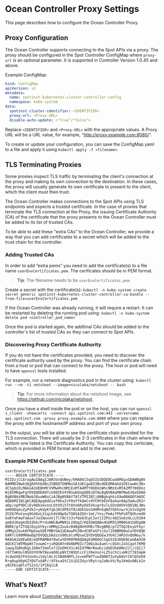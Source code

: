 # Ocean Controller Proxy Settings

This page describes how to configure the Ocean Controller Proxy.

## Proxy Configuration

The Ocean Controller supports connecting to the Spot APIs via a proxy. The proxy should be configured in the Spot Controller ConfigMap where `proxy-url` is an optional parameter. It is supported in Controller Version 1.0.45 and above.

Example ConfigMap:

```yaml
kind: ConfigMap
apiVersion: v1
metadata:
  name: spotinst-kubernetes-cluster-controller-config
  namespace: kube-system
data:
  spotinst.cluster-identifier: <IDENTIFIER>
  proxy-url: <Proxy-URL>
  disable-auto-update: <"true"/"false">
```

Replace `<IDENTIFIER>` and `<Proxy-URL>` with the appropriate values.
A Proxy URL will be a URL value, for example, "http://proxy.example.com:8080/".

To create or update your configuration, you can save the ConfigMap yaml to a file and apply it using `kubectl apply -f <filename>`.

## TLS Terminating Proxies

Some proxies inspect TLS traffic by terminating the client's connection at the proxy and making its own connection to the destination. In these cases, the proxy will usually generate its own certificate to present to the client, which the client must then trust.

The Ocean Controller makes connections to the Spot APIs using TLS endpoints and expects a trusted certificate. In the case of proxies that terminate the TLS connection at the Proxy, the issuing Certificate Authority (CA) of the certificate that the proxy presents to the Ocean Controller must be added to its list of trusted CAs.

To be able to add these "extra CAs" to the Ocean Controller, we provide a way that you can add certificates to a secret which will be added to the trust chain for the controller.

### Adding Trusted CAs

In order to add “extra pems” you need to add the certificate(s) to a file name `userEnvCertificates.pem`. The cerificates should be in PEM format.

> **Tip**: The filename needs to be `userEnvCertificates.pem`.

Create a secret with the certificate(s): `kubectl -n kube-system create secret generic spotinst-kubernetes-cluster-controller-ca-bundle --from-file=userEnvCertificates.pem`

If the Ocean Controller was already running, it will require a restart. It can be restarted by deleting the running pod using: `kubectl -n kube-system delete pod <controller_pod_name>`

Once the pod is started again, the additinal CAs should be added to the controller's list of trusted CAs so they can connect to Spot APIs.

### Discovering Proxy Certificate Authority

If you do not have the certificates provided, you need to discover the certificate authority used by the proxy. You can find the certificate chain from a host or pod that can connect to the proxy. The host or pod will need to have `openssl` tools installed.

For example, run a network diagnostics pod in the cluster using: `kubectl run --rm -ti netshoot --image=nicolaka/netshoot -- bash`

> **Tip**: For more information about the netshoot image, see https://github.com/nicolaka/netshoot.

Once you have a shell inside the pod or on the host, you can run `openssl s_client -showcerts -connect api.spotinst.com:443 -servername api.spotinst.com -proxy proxy.example.com:8080` where you can replace the proxy with the hostname/IP address and port of your own proxy.

In the output, you will be able to see the certificate chain provided for the TLS connection. There will usually be 2-3 certificates in the chain where the bottom one listed is the Certificate Authority. You can copy this certiciate, which is provided in PEM format and add to the secret.

### Example PEM Certificate from openssl Output

```
userEnvCertificates.pem
-----BEGIN CERTIFICATE-----
MIIDzjCCAragAwIBAgIJAMJUvQUNey/kMA0GCSqGSIb3DQEBCwUAMEgxGDAWBgNV
BAMMD1Nwb3QgRXhhbXBsZSBDQTENMAsGA1UECgwEU3BvdDEQMA4GA1UECwwHc3Bv
dC5pbzELMAkGA1UEBhMCVVMwHhcNMjExMTA4MTY0ODUzWhcNMzExMTA2MTY0ODUz
WjBIMRgwFgYDVQQDDA9TcG90IEV4YW1wbGUgQ0ExDTALBgNVBAoMBFNwb3QxEDAO
BgNVBAsMB3Nwb3QuaW8xCzAJBgNVBAYTAlVTMIIBIjANBgkqhkiG9w0BAQEFAAOC
AQ8AMIIBCgKCAQEApq8dGief0kxZ+FRofYkQmCv9YCMtbEkF8ahwn0Ap5mAuZR2r
aDp/xpP9DCiEv9QkxkvonLOtOXiSTt8Vo6RyOd5VkugrbvlLEDvQ8OVnQ91NL3Wv
oHO9DqkuZyPdk2+yKdyKfqbJ8C0PEST8z4DkSUsG4HM+EqNZYQkhnw/4jb3sOg5O
ZCE67Pwtaxq9G4OoLX1qih4V4Np9zTQ0SAZOXr1mC/Yos/PmAzfPbPvDTQUhcmdH
GoKYaFmwFUAaxTJeINaveVjTlfACt3JvfQeO3CpCIet1IZPU/4QISe6zULcLR304
qeDd1Kegm3DIdh6/PrduHWLBwMW91LIOUgZ/KQIDAQABo4G6MIG3MB0GA1UdDgQW
BBRE/pfZTGQJEoyUYkyreMMq1ZoukzB4BgNVHSMEcTBvgBRE/pfZTGQJEoyUYkyr
eMMq1Zouk6FMpEowSDEYMBYGA1UEAwwPU3BvdCBFeGFtcGxlIENBMQ0wCwYDVQQK
DARTcG90MRAwDgYDVQQLDAdzcG90LmlvMQswCQYDVQQGEwJVU4IJAMJUvQUNey/k
MA8GA1UdEwEB/wQFMAMBAf8wCwYDVR0PBAQDAgEGMA0GCSqGSIb3DQEBCwUAA4IB
AQCKIlWTMbpWt7xowmC+juRQOAYn0GNbM9Zz71WQiAuIwmlrcQGXc2aSCqat7KM0
1awqJG8kdKgL1bRm7ImUlo7JZeEHtX1c4GIdfMW+RewbjidUEUhAONn21l/cQIj7
r6TTmKUulNSEUYOYW78exmO0LpNVItWSDtccFjX9eVoz+LZ5sCh2ixHK2f78ImpH
3cdwUXQ7FH1Un9siSdyl0cJCIW4R9MfLJxvoHFNfTvwZN08TZuFpDAVrCKlQ5UX8
Rrq0upb0pKZYDUTxUAP//VFkxaQtC1XiD2ZdycVRytcqJaNcV4/9y3XmUzABLk2n
y8CKbiq0lxTS2xS/1P16qlLB
-----END CERTIFICATE-----
```
## What’s Next?

Learn more about [Controller Version History](ocean/tutorials/spot-kubernetes-controller/controller-version-history).
